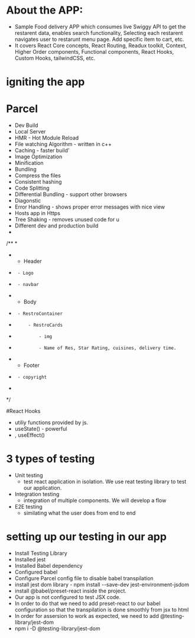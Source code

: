# About the APP:
- Sample Food delivery APP which consumes live Swiggy API to get the restarent data, enables search functionality, Selecting each restarent navigates user
  to restarunt menu page. Add specific item to cart, etc.
- It covers React Core concepts, React Routing, Readux toolkit, Context, Higher Order components, Functional components, React Hooks, Custom Hooks, tailwindCSS, etc.

# igniting the app

# Parcel
- Dev Build
- Local Server
- HMR - Hot Module Reload
- File watching Algorithm - written in c++
- Caching - faster build'
- Image Optimization
- Minification
- Bundling
- Compress the files
- Consistent hashing
- Code Splitting
- Differential Bundling - support other browsers
- Diagonstic 
- Error Handling - shows proper error messages with nice view
- Hosts app in Https
- Tree Shaking - removes unused code for u
- Different dev and production build
- 


/**
 *
 * - Header
 *      - Logo
 *      - navbar
 * - Body
 *      - RestroContainer
 *          - RestroCards
 *              - img
 *              - Name of Res, Star Rating, cuisines, delivery time.
 * - Footer
 *      - copyright
 *
 */



 #React Hooks
 - utiliy functions provided by js.
 - useState() - powerful 
 - , useEffect()

 # 3 types of testing
 - Unit testing
    - test react application in isolation. We use reat testing library to test our application.
 - Integration testing 
    - integration of multiple components. We will develop a flow 
 - E2E testing
    - similating what the user does from end to end

# setting up our testing in our app
- Install Testing Library
- Installed jest
- Installed Babel dependency
- Configured babel
- Configure Parcel config file to disable babel transpilation 
- install jest dom library - npm install --save-dev jest-environment-jsdom
- install @babel/preset-react inside the project. 
- Our app is not configured to test JSX code.
- In order to do that we need to add preset-react to our babel configuration so that the transpilation is done smoothly from jsx to html
- In order for assersion to work as expected, we need to add @testing-library/jest-dom
- npm i -D @testing-library/jest-dom 